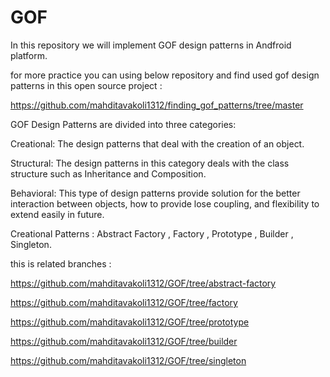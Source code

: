# GOF
In this repository we will implement GOF design patterns in Andfroid platform.

for more practice you can using below repository and find used gof design patterns in this open source project :

https://github.com/mahditavakoli1312/finding_gof_patterns/tree/master

GOF Design Patterns are divided into three categories:

Creational: The design patterns that deal with the creation of an object.

Structural: The design patterns in this category deals with the class structure such as Inheritance and Composition.

Behavioral: This type of design patterns provide solution for the better interaction between objects, how to provide lose coupling, and flexibility to extend easily in future.


Creational Patterns : Abstract Factory , Factory , Prototype , Builder , Singleton. 

this is related branches : 

  https://github.com/mahditavakoli1312/GOF/tree/abstract-factory
  
  https://github.com/mahditavakoli1312/GOF/tree/factory
  
  https://github.com/mahditavakoli1312/GOF/tree/prototype
  
  https://github.com/mahditavakoli1312/GOF/tree/builder
  
  https://github.com/mahditavakoli1312/GOF/tree/singleton


  
  

